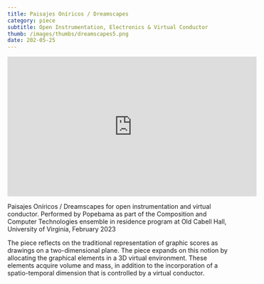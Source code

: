 ```yaml
---
title: Paisajes Oníricos / Dreamscapes
category: piece
subtitle: Open Instrumentation, Electronics & Virtual Conductor
thumb: /images/thumbs/dreamscapes5.png
date: 202-05-25
---
```


<iframe width="560" height="315" src="https://www.youtube.com/embed/PWX_CnPkJYE" title="YouTube video player" frameborder="0" allow="accelerometer; autoplay; clipboard-write; encrypted-media; gyroscope; picture-in-picture; web-share" allowfullscreen></iframe>

Paisajes Oníricos / Dreamscapes for open instrumentation and virtual conductor. Performed by Popebama as part of the Composition and Computer Technologies ensemble in residence program at Old Cabell Hall, University of Virginia, February 2023

The piece reflects on the traditional representation of graphic scores as drawings on a two-dimensional plane. The piece expands on this notion by allocating the graphical elements in a 3D virtual environment. These elements acquire volume and mass, in addition to the incorporation of a spatio-temporal dimension that is controlled by a virtual conductor.